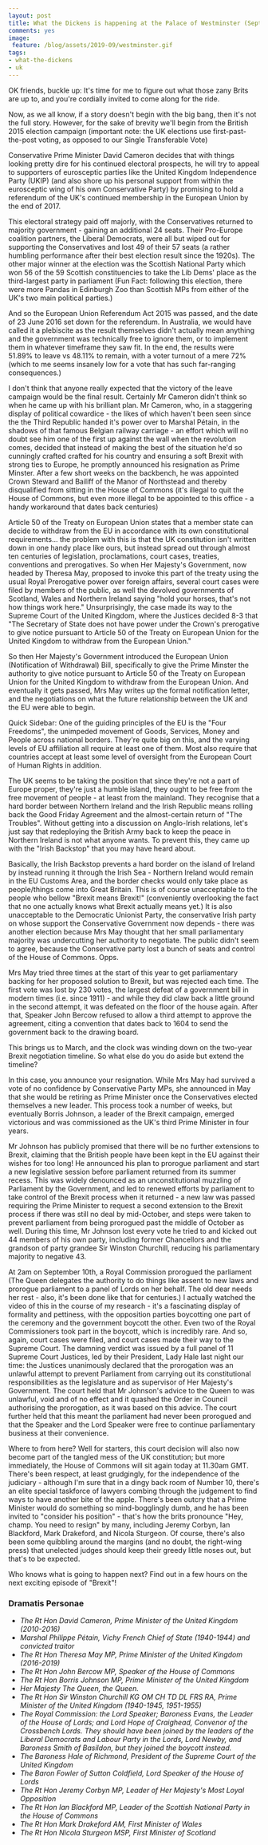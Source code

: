```yaml
---
layout: post
title: What the Dickens is happening at the Palace of Westminster (September 2019 Edition)
comments: yes
image:
 feature: /blog/assets/2019-09/westminster.gif
tags:
- what-the-dickens
- uk
---
```


OK friends, buckle up: It's time for me to figure out what those zany Brits are up to, and you're cordially invited to come along for the ride.

<!--more-->

Now, as we all know, if a story doesn't begin with the big bang, then it's not the full story. However, for the sake of brevity we'll begin from the British 2015 election campaign (important note: the UK elections use first-past-the-post voting, as opposed to our Single Transferable Vote)

Conservative Prime Minister David Cameron decides that with things looking pretty dire for his continued electoral prospects, he will try to appeal to supporters of eurosceptic parties like the United Kingdom Independence Party (UKIP) (and also shore up his personal support from within the eurosceptic wing of his own Conservative Party) by promising to hold a referendum of the UK's continued membership in the European Union by the end of 2017.

This electoral strategy paid off majorly, with the Conservatives returned to majority government - gaining an additional 24 seats. Their Pro-Europe coalition partners, the Liberal Democrats, were all but wiped out for supporting the Conservatives and lost 49 of their 57 seats (a rather humbling performance after their best election result since the 1920s). The other major winner at the election was the Scottish National Party which won 56 of the 59 Scottish constituencies to take the Lib Dems' place as the third-largest party in parliament (Fun Fact: following this election, there were more Pandas in Edinburgh Zoo than Scottish MPs from either of the UK's two main political parties.)

And so the European Union Referendum Act 2015 was passed, and the date of 23 June 2016 set down for the referendum. In Australia, we would have called it a plebiscite as the result themselves didn't actually mean anything and the government was technically free to ignore them, or to implement them in whatever timeframe they saw fit. In the end, the results were 51.89% to leave vs 48.11% to remain, with a voter turnout of a mere 72% (which to me seems insanely low for a vote that has such far-ranging consequences.)

I don't think that anyone really expected that the victory of the leave campaign would be the final result. Certainly Mr Cameron didn't think so when he came up with his brilliant plan. Mr Cameron, who, in a staggering display of political cowardice - the likes of which haven't been seen since the the Third Republic handed it's power over to Marshal Pétain, in the shadows of that famous Belgian railway carriage - an effort which will no doubt see him one of the first up against the wall when the revolution comes, decided that instead of making the best of the situation he'd so cunningly crafted crafted for his country and ensuring a soft Brexit with strong ties to Europe, he promptly announced his resignation as Prime Minster. After a few short weeks on the backbench, he was appointed Crown Steward and Bailiff of the Manor of Northstead and thereby disqualified from sitting in the House of Commons (it's illegal to quit the House of Commons, but even more illegal to be appointed to this office - a handy workaround that dates back centuries) 

Article 50 of the Treaty on European Union states that a member state can decide to withdraw from the EU in accordance with its own constitutional requirements... the problem with this is that the UK constitution isn't written down in one handy place like ours, but instead spread out through almost ten centuries of legislation, proclamations, court cases, treaties, conventions and prerogatives. So when Her Majesty's Government, now headed by Theresa May, proposed to invoke this part of the treaty using the usual Royal Prerogative power over foreign affairs, several court cases were filed by members of the public, as well the devolved governments of Scotland, Wales and Northern Ireland saying "hold your horses, that's not how things work here." Unsurprisingly, the case made its way to the Supreme Court of the United Kingdom, where the Justices decided 8-3 that "The Secretary of State does not have power under the Crown's prerogative to give notice pursuant to Article 50 of the Treaty on European Union for the United Kingdom to withdraw from the European Union."

So then Her Majesty's Government introduced the European Union (Notification of Withdrawal) Bill, specifically to give the Prime Minster the authority to give notice pursuant to Article 50 of the Treaty on European Union for the United Kingdom to withdraw from the European Union. And eventually it gets passed, Mrs May writes up the formal notification letter, and the negotiations on what the future relationship between the UK and the EU were able to begin.

Quick Sidebar: One of the guiding principles of the EU is the "Four Freedoms", the unimpeded movement of Goods, Services, Money and People across national borders. They're quite big on this, and the varying levels of EU affiliation all require at least one of them. Most also require that countries accept at least some level of oversight from the European Court of Human Rights in addition. 

The UK seems to be taking the position that since they're not a part of Europe proper, they're just a humble island, they ought to be free from the free movement of people - at least from the mainland. They recognise that a hard border between Northern Ireland and the Irish Republic means rolling back the Good Friday Agreement and the almost-certain return of "The Troubles". Without getting into a discussion on Anglo-Irish relations, let's just say that redeploying the British Army back to keep the peace in Northern Ireland is not what anyone wants. To prevent this, they came up with the "Irish Backstop" that you may have heard about.

Basically, the Irish Backstop prevents a hard border on the island of Ireland by instead running it through the Irish Sea - Northern Ireland would remain in the EU Customs Area, and the border checks would only take place as people/things come into Great Britain. This is of course unacceptable to the people who bellow "Brexit means Brexit!" (conveniently overlooking the fact that no one actually knows what Brexit actually means yet.) It is also unacceptable to the Democratic Unionist Party, the conservative Irish party on whose support the Conservative Government now depends - there was another election because Mrs May thought that her small parliamentary majority was undercutting her authority to negotiate. The public didn't seem to agree, because the Conservative party lost a bunch of seats and control of the House of Commons. Opps.

Mrs May tried three times at the start of this year to get parliamentary backing for her proposed solution to Brexit, but was rejected each time. The first vote was lost by 230 votes, the largest defeat of a government bill in modern times (i.e. since 1911) - and while they did claw back a little ground in the second attempt, it was defeated on the floor of the house again. After that, Speaker John Bercow refused to allow a third attempt to approve the agreement, citing a convention that dates back to 1604 to send the government back to the drawing board.

This brings us to March, and the clock was winding down on the two-year Brexit negotiation timeline. So what else do you do aside but extend the timeline?

In this case, you announce your resignation. While Mrs May had survived a vote of no confidence by Conservative Party MPs, she announced in May that she would be retiring as Prime Minister once the Conservatives elected themselves a new leader. This process took a number of weeks, but eventually Borris Johnson, a leader of the Brexit campaign, emerged victorious and was commissioned as the UK's third Prime Minister in four years.

Mr Johnson has publicly promised that there will be no further extensions to Brexit, claiming that the British people have been kept in the EU against their wishes for too long! He announced his plan to prorogue parliament and start a new legislative session before parliament returned from its summer recess. This was widely denounced as an unconstitutional muzzling of Parliament by the Government, and led to renewed efforts by parliament to take control of the Brexit process when it returned - a new law was passed requiring the Prime Minister to request a second extension to the Brexit process if there was still no deal by mid-October, and steps were taken to prevent parliament from being prorogued past the middle of October as well. During this time, Mr Johnson lost every vote he tried to and kicked out 44 members of his own party, including former Chancellors and the grandson of party grandee Sir Winston Churchill, reducing his parliamentary majority to negative 43.

At 2am on September 10th, a Royal Commission prorogued the parliament (The Queen delegates the authority to do things like assent to new laws and prorogue parliament to a panel of Lords on her behalf. The old dear needs her rest - also, it's been done like that for centuries.) I actually watched the video of this in the course of my research - it's a fascinating display of formality and pettiness, with the opposition parties boycotting one part of the ceremony and the government boycott the other. Even two of the  Royal Commissioners took part in the boycott, which is incredibly rare.
And so, again, court cases were filed, and court cases made their way to the Supreme Court. The damning verdict was issued by a full panel of 11 Supreme Court Justices, led by their President, Lady Hale last night our time: the Justices unanimously declared that the prorogation was an unlawful attempt to prevent Parliament from carrying out its constitutional responsibilities as the legislature and as supervisor of Her Majesty's Government. The court held that Mr Johnson's advice to the Queen to was unlawful, void and of no effect and it quashed the Order in Council authorising the prorogation, as it was based on this advice. The court further held that this meant the parliament had never been prorogued and that the Speaker and the Lord Speaker were free to continue parliamentary business at their convenience. 

Where to from here? Well for starters, this court decision will also now become part of the tangled mess of the UK constitution; but more immediately, the House of Commons will sit again today at 11.30am GMT. There's been respect, at least grudgingly, for the independence of the judiciary - although I'm sure that in a dingy back room of Number 10, there's an elite special taskforce of lawyers combing through the judgement to find ways to have another bite of the apple. There's been outcry that a Prime Minister would do something so mind-bogglingly dumb, and he has been invited to "consider his position" - that's how the brits pronounce "Hey, champ. You need to resign" by many, including Jeremy Corbyn, Ian Blackford, Mark Drakeford, and Nicola Sturgeon. Of course, there's also been some quibbling around the margins (and no doubt, the right-wing press) that unelected judges should keep their greedy little noses out, but that's to be expected.

Who knows what is going to happen next? Find out in a few hours on the next exciting episode of "Brexit"!

### Dramatis Personae 
- *The Rt Hon David Cameron, Prime Minister of the United Kingdom (2010-2016)*
- *Marshal Philippe Pétain, Vichy French Chief of State (1940-1944) and convicted traitor*
- *The Rt Hon Theresa May MP, Prime Minister of the United Kingdom (2016-2019)*
- *The Rt Hon John Bercow MP, Speaker of the House of Commons*
- *The Rt Hon Borris Johnson MP, Prime Minister of the United Kingdom*
- *Her Majesty The Queen, the Queen.*
- *The Rt Hon Sir Winston Churchill KG OM CH TD DL FRS RA, Prime Minister of the United Kingdom (1940-1945, 1951-1955)*
- *The Royal Commission: the Lord Speaker; Baroness Evans, the Leader of the House of Lords; and Lord Hope of Craighead, Convenor of the Crossbench Lords. They should have been joined by the leaders of the Liberal Democrats and Labour Party in the Lords, Lord Newby, and Baroness Smith of Basildon, but they joined the boycott instead.*
- *The Baroness Hale of Richmond, President of the Supreme Court of the United Kingdom*
- *The Baron Fowler of Sutton Coldfield, Lord Speaker of the House of Lords*
- *The Rt Hon Jeremy Corbyn MP, Leader of Her Majesty's Most Loyal Opposition*
- *The Rt Hon Ian Blackford MP, Leader of the Scottish National Party in the House of Commons*
- *The Rt Hon Mark Drakeford AM, First Minister of Wales*
- *The Rt Hon Nicola Sturgeon MSP, First Minister of Scotland*